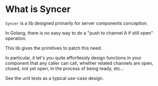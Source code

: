 # What is Syncer

`Syncer` is a lib designed primarily for server components conception. 

In Golang, there is no easy way to do a "push to channel A if still open" operation.

This lib gives the primitives to patch this need.

In particular, it let's you quite effortlessly design functions in your component that any caller can call, whether related channels are open, closed, not yet open, in the process of being ready, etc...


See the unit tests as a typical use-case design.
